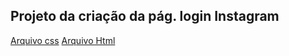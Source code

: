 ## Projeto da criação da pág. login Instagram
[Arquivo css](style.css)
[Arquivo Html](instagram-login.html)
